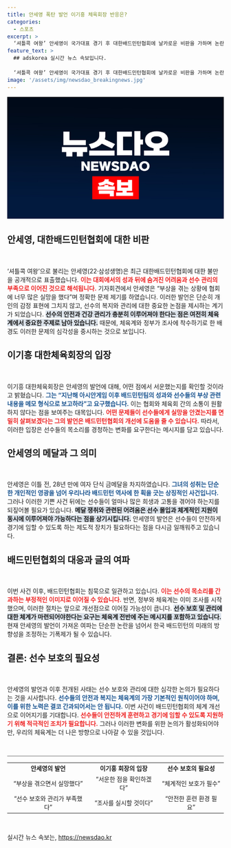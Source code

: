 ```yaml
---
title: 안세영 폭탄 발언 이기흥 체육회장 반응은?
categories:
  - 스포츠
excerpt: >
  ‘셔틀콕 여왕’ 안세영이 국가대표 경기 후 대한배드민턴협회에 날카로운 비판을 가하며 논란의 중심에 서게 됐다. 금메달리스트의 발언에 대한 체육계의 반응은? 귀국 후 진실을 밝힐 수 있을까?
feature_text: >
  ## adskorea 실시간 뉴스 속보입니다.

  ‘셔틀콕 여왕’ 안세영이 국가대표 경기 후 대한배드민턴협회에 날카로운 비판을 가하며 논란의 중심에 서게 됐다. 금메달리스트의 발언에 대한 체육계의 반응은? 귀국 후 진실을 밝힐 수 있을까?
image: '/assets/img/newsdao_breakingnews.jpg'
---
```


<p><img src="/assets/img/newsdao_breakingnews.jpg" alt="adskorea 속보" /></p>

<h2 data-ke-size="size26">안세영, 대한배드민턴협회에 대한 비판</h2>

<p data-ke-size="size16">&nbsp;</p>

<p data-ke-size="size16">‘셔틀콕 여왕’으로 불리는 안세영(22·삼성생명)은 최근 대한배드민턴협회에 대한 불만을 공개적으로 표출했습니다. <b><span style="color: #ee2323;">이는 대회에서의 성과 뒤에 숨겨진 어려움과 선수 관리의 부족으로 이어진 것으로 해석됩니다.</span></b> 기자회견에서 안세영은 “부상을 겪는 상황에 협회에 너무 많은 실망을 했다”며 정확한 문제 제기를 하였습니다. 이러한 발언은 단순히 개인의 감정 표현에 그치지 않고, 선수의 복지와 관리에 대한 중요한 논점을 제시하는 계기가 되었습니다. <b><span style="background-color: #21538527;">선수의 안전과 건강 관리가 충분히 이루어져야 한다는 점은 여전히 체육계에서 중요한 주제로 남아 있습니다.</span></b> 때문에, 체육계와 정부가 조사에 착수하기로 한 배경도 이러한 문제의 심각성을 중시하는 것으로 보입니다.</p>

<h2 data-ke-size="size26">이기흥 대한체육회장의 입장</h2>

<p data-ke-size="size16">&nbsp;</p>

<p data-ke-size="size16">이기흥 대한체육회장은 안세영의 발언에 대해, 어떤 점에서 서운했는지를 확인할 것이라고 밝혔습니다. <b><span style="color: #1a5490;">그는 “지난해 아시안게임 이후 배드민턴팀의 성과와 선수들의 부상 관련 내용을 메모 형식으로 보고하라”고 요구했습니다.</span></b> 이는 협회와 체육회 간의 소통이 원활하지 않다는 점을 보여주는 대목입니다. <b><span style="color: #ee2323;">어떤 문제들이 선수들에게 실망을 안겼는지를 면밀히 살펴보겠다는 그의 발언은 배드민턴협회의 개선에 도움을 줄 수 있습니다.</span></b> 따라서, 이러한 입장은 선수들의 목소리를 경청하는 변화를 요구한다는 메시지를 담고 있습니다.</p>

<h2 data-ke-size="size26">안세영의 메달과 그 의미</h2>

<p data-ke-size="size16">&nbsp;</p>

<p data-ke-size="size16">안세영은 이틀 전, 28년 만에 여자 단식 금메달을 차지하였습니다. <b><span style="color: #1a5490;">그녀의 성취는 단순한 개인적인 영광을 넘어 우리나라 배드민턴 역사에 한 획을 긋는 상징적인 사건입니다.</span></b> 그러나 이러한 기쁜 사건 뒤에는 선수들이 얼마나 많은 희생과 고통을 겪어야 하는지를 되짚어볼 필요가 있습니다. <b><span style="background-color: #21538527;">메달 쟁취와 관련된 어려움은 선수 몰입과 체계적인 지원이 동시에 이루어져야 가능하다는 점을 상기시킵니다.</span></b> 안세영의 발언은 선수들이 안전하게 경기에 임할 수 있도록 하는 제도적 장치가 필요하다는 점을 다시금 일깨워주고 있습니다.</p>

<h2 data-ke-size="size26">배드민턴협회의 대응과 글의 여파</h2>

<p data-ke-size="size16">&nbsp;</p>

<p data-ke-size="size16">이번 사건 이후, 배드민턴협회는 침묵으로 일관하고 있습니다. <b><span style="color: #ee2323;">이는 선수의 목소리를 간과하는 부정적인 이미지로 이어질 수 있습니다.</span></b> 반면, 정부와 체육계는 이미 조사를 시작했으며, 이러한 절차는 앞으로 개선점으로 이어질 가능성이 큽니다. <b><span style="background-color: #21538527;">선수 보호 및 관리에 대한 체계가 마련되어야한다는 요구는 체육계 전반에 주는 메시지를 포함하고 있습니다.</span></b> 현재 안세영의 발언이 가져온 여파는 단순한 논란을 넘어서 한국 배드민턴의 미래의 방향성을 조정하는 기폭제가 될 수 있습니다.</p>

<h2 data-ke-size="size26">결론: 선수 보호의 필요성</h2>

<p data-ke-size="size16">&nbsp;</p>

<p data-ke-size="size16">안세영의 발언과 이후 전개된 사태는 선수 보호와 관리에 대한 심각한 논의가 필요하다는 것을 시사합니다. <b><span style="color: #1a5490;">선수들의 안전과 복지는 체육계의 가장 기본적인 원칙이어야 하며, 이를 위한 노력은 결코 간과되어서는 안 됩니다.</span></b> 이번 사건이 배드민턴협회의 체계 개선으로 이어지기를 기대합니다. <b><span style="color: #ee2323;">선수들이 안전하게 훈련하고 경기에 임할 수 있도록 지원하기 위해 적극적인 조치가 필요합니다.</span></b> 그러나 이러한 변화를 위한 논의가 활성화되어야만, 우리의 체육계는 더 나은 방향으로 나아갈 수 있을 것입니다.</p>

<p data-ke-size="size16"> &nbsp; </p>

<hr style="height:2px; border:none; color:#aaa; background-color:#aaa;" />

<table style="width: 100%;">
<tr>
<td style="text-align: center; height: 17px;"><b>안세영의 발언</b></td>
<td style="text-align: center; height: 17px;"><b>이기흥 회장의 입장</b></td>
<td style="text-align: center; height: 17px;"><b>선수 보호의 필요성</b></td>
</tr>
<tr>
<td style="text-align: center; height: 17px;">“부상을 겪으면서 실망했다”</td>
<td style="text-align: center; height: 17px;">“서운한 점을 확인하겠다”</td>
<td style="text-align: center; height: 17px;">“체계적인 보호가 필수”</td>
</tr>
<tr>
<td style="text-align: center; height: 17px;">“선수 보호와 관리가 부족했다”</td>
<td style="text-align: center; height: 17px;">“조사를 실시할 것이다”</td>
<td style="text-align: center; height: 17px;">“안전한 훈련 환경 필요”</td>
</tr>
</table>

<p data-ke-size="size16"> &nbsp; </p>
실시간 뉴스 속보는, <a href="https://newsdao.kr" rel="dofollow">https://newsdao.kr</a>


